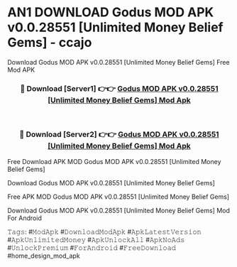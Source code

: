 # AN1 DOWNLOAD Godus MOD APK v0.0.28551 [Unlimited Money Belief Gems] - ccajo
Download Godus MOD APK v0.0.28551 [Unlimited Money Belief Gems] Free Mod APK

<div align="center">
<h3>🔴 Download [Server1] 👉👉 <a href="https://apk-comot.site?title=Godus_MOD_APK_v0.0.28551_[Unlimited_Money_Belief_Gems]">Godus MOD APK v0.0.28551 [Unlimited Money Belief Gems] Mod Apk</a></h3><br>

<h3>🔴 Download [Server2] 👉👉 <a href="https://apk-comot.site?title=Godus_MOD_APK_v0.0.28551_[Unlimited_Money_Belief_Gems]">Godus MOD APK v0.0.28551 [Unlimited Money Belief Gems] Mod Apk</a></h3>
</div>


Free Download APK MOD Godus MOD APK v0.0.28551 [Unlimited Money Belief Gems]

Download Godus MOD APK v0.0.28551 [Unlimited Money Belief Gems] 

Free APK MOD Godus MOD APK v0.0.28551 [Unlimited Money Belief Gems] 

Download Godus MOD APK v0.0.28551 [Unlimited Money Belief Gems] Mod For Android

𝚃𝚊𝚐𝚜: #𝙼𝚘𝚍𝙰𝚙𝚔 #𝙳𝚘𝚠𝚗𝚕𝚘𝚊𝚍𝙼𝚘𝚍𝙰𝚙𝚔 #𝙰𝚙𝚔𝙻𝚊𝚝𝚎𝚜𝚝𝚅𝚎𝚛𝚜𝚒𝚘𝚗 #𝙰𝚙𝚔𝚄𝚗𝚕𝚒𝚖𝚒𝚝𝚎𝚍𝙼𝚘𝚗𝚎𝚢 #𝙰𝚙𝚔𝚄𝚗𝚕𝚘𝚌𝚔𝙰𝚕𝚕 #𝙰𝚙𝚔𝙽𝚘𝙰𝚍𝚜 #𝚄𝚗𝚕𝚘𝚌𝚔𝙿𝚛𝚎𝚖𝚒𝚞𝚖 #𝙵𝚘𝚛𝙰𝚗𝚍𝚛𝚘𝚒𝚍 #𝙵𝚛𝚎𝚎𝙳𝚘𝚠𝚗𝚕𝚘𝚊𝚍 #home_design_mod_apk